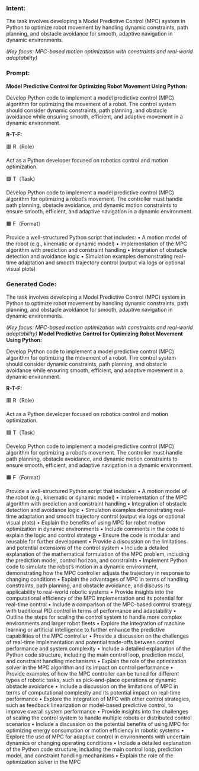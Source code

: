### Intent:
The task involves developing a Model Predictive Control (MPC) system in Python to optimize robot movement by handling dynamic constraints, path planning, and obstacle avoidance for smooth, adaptive navigation in dynamic environments.  

*(Key focus: MPC-based motion optimization with constraints and real-world adaptability)*

### Prompt:
**Model Predictive Control for Optimizing Robot Movement Using Python:**

Develop Python code to implement a model predictive control (MPC) algorithm for optimizing the movement of a robot. The control system should consider dynamic constraints, path planning, and obstacle avoidance while ensuring smooth, efficient, and adaptive movement in a dynamic environment.

**R-T-F:**

🟥 R（Role）

Act as a Python developer focused on robotics control and motion optimization.

🟩 T（Task）

Develop Python code to implement a model predictive control (MPC) algorithm for optimizing a robot’s movement. The controller must handle path planning, obstacle avoidance, and dynamic motion constraints to ensure smooth, efficient, and adaptive navigation in a dynamic environment.

🟧 F（Format）

Provide a well-structured Python script that includes:
	•	A motion model of the robot (e.g., kinematic or dynamic model)
	•	Implementation of the MPC algorithm with prediction and constraint handling
	•	Integration of obstacle detection and avoidance logic
	•	Simulation examples demonstrating real-time adaptation and smooth trajectory control (output via logs or optional visual plots)

### Generated Code:
The task involves developing a Model Predictive Control (MPC) system in Python to optimize robot movement by handling dynamic constraints, path planning, and obstacle avoidance for smooth, adaptive navigation in dynamic environments.  

*(Key focus: MPC-based motion optimization with constraints and real-world adaptability)*
**Model Predictive Control for Optimizing Robot Movement Using Python:**

Develop Python code to implement a model predictive control (MPC) algorithm for optimizing the movement of a robot. The control system should consider dynamic constraints, path planning, and obstacle avoidance while ensuring smooth, efficient, and adaptive movement in a dynamic environment.

**R-T-F:**

🟥 R（Role）

Act as a Python developer focused on robotics control and motion optimization.

🟩 T（Task）

Develop Python code to implement a model predictive control (MPC) algorithm for optimizing a robot’s movement. The controller must handle path planning, obstacle avoidance, and dynamic motion constraints to ensure smooth, efficient, and adaptive navigation in a dynamic environment.

🟧 F（Format）

Provide a well-structured Python script that includes:
	•	A motion model of the robot (e.g., kinematic or dynamic model)
	•	Implementation of the MPC algorithm with prediction and constraint handling
	•	Integration of obstacle detection and avoidance logic
	•	Simulation examples demonstrating real-time adaptation and smooth trajectory control (output via logs or optional visual plots)	•	Explain the benefits of using MPC for robot motion optimization in dynamic environments
	•	Include comments in the code to explain the logic and control strategy
	•	Ensure the code is modular and reusable for further development
	•	Provide a discussion on the limitations and potential extensions of the control system
	•	Include a detailed explanation of the mathematical formulation of the MPC problem, including the prediction model, control horizon, and constraints
	•	Implement Python code to simulate the robot’s motion in a dynamic environment, demonstrating how the MPC controller adjusts the trajectory in response to changing conditions
	•	Explain the advantages of MPC in terms of handling constraints, path planning, and obstacle avoidance, and discuss its applicability to real-world robotic systems
	•	Provide insights into the computational efficiency of the MPC implementation and its potential for real-time control
	•	Include a comparison of the MPC-based control strategy with traditional PID control in terms of performance and adaptability
	•	Outline the steps for scaling the control system to handle more complex environments and larger robot fleets
	•	Explore the integration of machine learning or artificial intelligence to further enhance the predictive capabilities of the MPC controller
	•	Provide a discussion on the challenges of real-time implementation and potential trade-offs between control performance and system complexity
	•	Include a detailed explanation of the Python code structure, including the main control loop, prediction model, and constraint handling mechanisms
	•	Explain the role of the optimization solver in the MPC algorithm and its impact on control performance
	•	Provide examples of how the MPC controller can be tuned for different types of robotic tasks, such as pick-and-place operations or dynamic obstacle avoidance
	•	Include a discussion on the limitations of MPC in terms of computational complexity and its potential impact on real-time performance
	•	Explore the integration of MPC with other control strategies, such as feedback linearization or model-based predictive control, to improve overall system performance
	•	Provide insights into the challenges of scaling the control system to handle multiple robots or distributed control scenarios
	•	Include a discussion on the potential benefits of using MPC for optimizing energy consumption or motion efficiency in robotic systems
	•	Explore the use of MPC for adaptive control in environments with uncertain dynamics or changing operating conditions
	•	Include a detailed explanation of the Python code structure, including the main control loop, prediction model, and constraint handling mechanisms
	•	Explain the role of the optimization solver in the MPC
